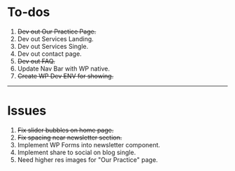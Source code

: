 # To-dos
1. ~~Dev out Our Practice Page.~~
2. Dev out Services Landing.
3. Dev out Services Single.
3. Dev out contact page.
4. ~~Dev out FAQ.~~
5. Update Nav Bar with WP native.
6. ~~Create WP Dev ENV for showing.~~

---

# Issues
1. ~~Fix slider bubbles on home page.~~
2. ~~Fix spacing near newsletter section.~~ 
3. Implement WP Forms into newsletter component.
4. Implement share to social on blog single.
5. Need higher res images for "Our Practice" page.
